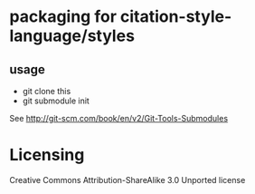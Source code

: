 # packaging for citation-style-language/styles


## usage

 * git clone this
 * git submodule init

See http://git-scm.com/book/en/v2/Git-Tools-Submodules

# Licensing

Creative Commons Attribution-ShareAlike 3.0 Unported license
